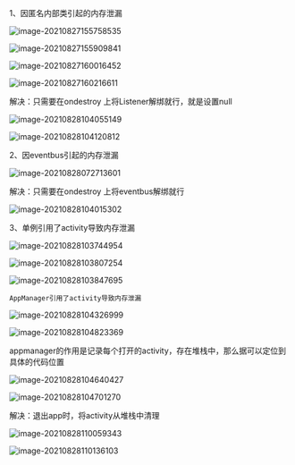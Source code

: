 1、因匿名内部类引起的内存泄漏

![image-20210827155758535](https://raw.githubusercontent.com/BrianCZY/BrianCZY.github.io/master/images/blog/android_memory_leak/image-20210827155758535.png)



![image-20210827155909841](https://raw.githubusercontent.com/BrianCZY/BrianCZY.github.io/master/images/blog/android_memory_leak/image-20210827155909841.png)



![image-20210827160016452](https://raw.githubusercontent.com/BrianCZY/BrianCZY.github.io/master/images/blog/android_memory_leak/image-20210827160016452.png)

![image-20210827160216611](https://raw.githubusercontent.com/BrianCZY/BrianCZY.github.io/master/images/blog/android_memory_leak/image-20210827160216611.png)



解决：只需要在ondestroy 上将Listener解绑就行，就是设置null

![image-20210828104055149](https://raw.githubusercontent.com/BrianCZY/BrianCZY.github.io/master/images/blog/android_memory_leak/image-20210828104055149.png)

![image-20210828104120812](https://raw.githubusercontent.com/BrianCZY/BrianCZY.github.io/master/images/blog/android_memory_leak/image-20210828104120812.png)

2、因eventbus引起的内存泄漏

![image-20210828072713601](https://raw.githubusercontent.com/BrianCZY/BrianCZY.github.io/master/images/blog/android_memory_leak/image-20210828072713601.png)



解决：只需要在ondestroy 上将eventbus解绑就行

![image-20210828104015302](https://raw.githubusercontent.com/BrianCZY/BrianCZY.github.io/master/images/blog/android_memory_leak/image-20210828104015302.png)





3、单例引用了activity导致内存泄漏



![image-20210828103744954](https://raw.githubusercontent.com/BrianCZY/BrianCZY.github.io/master/images/blog/android_memory_leak/image-20210828103744954.png)

![image-20210828103807254](https://raw.githubusercontent.com/BrianCZY/BrianCZY.github.io/master/images/blog/android_memory_leak/image-20210828103807254.png)

![image-20210828103847695](https://raw.githubusercontent.com/BrianCZY/BrianCZY.github.io/master/images/blog/android_memory_leak/image-20210828103847695.png)



```
AppManager引用了activity导致内存泄漏
```

![image-20210828104326999](https://raw.githubusercontent.com/BrianCZY/BrianCZY.github.io/master/images/blog/android_memory_leak/image-20210828104326999.png)

![image-20210828104823369](https://raw.githubusercontent.com/BrianCZY/BrianCZY.github.io/master/images/blog/android_memory_leak/image-20210828104823369.png)

appmanager的作用是记录每个打开的activity，存在堆栈中，那么据可以定位到具体的代码位置



![image-20210828104640427](https://raw.githubusercontent.com/BrianCZY/BrianCZY.github.io/master/images/blog/android_memory_leak/image-20210828104640427.png)

![image-20210828104701270](https://raw.githubusercontent.com/BrianCZY/BrianCZY.github.io/master/images/blog/android_memory_leak/image-20210828104701270.png)

解决：退出app时，将activity从堆栈中清理

![image-20210828110059343](https://raw.githubusercontent.com/BrianCZY/BrianCZY.github.io/master/images/blog/android_memory_leak/image-20210828110059343.png)

![image-20210828110136103](https://raw.githubusercontent.com/BrianCZY/BrianCZY.github.io/master/images/blog/android_memory_leak/image-20210828110136103.png)
